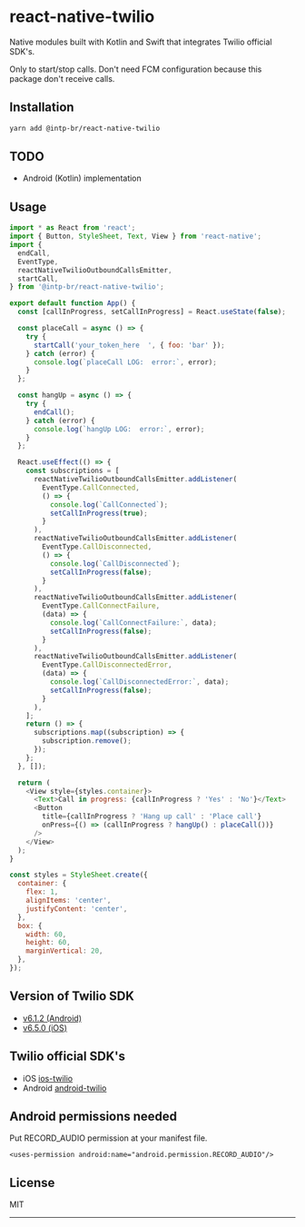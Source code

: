 # react-native-twilio

Native modules built with Kotlin and Swift that integrates Twilio official SDK's.

Only to start/stop calls. Don't need FCM configuration because this package don't receive calls.

## Installation

```sh
yarn add @intp-br/react-native-twilio
```

## TODO

- Android (Kotlin) implementation

## Usage

```js
import * as React from 'react';
import { Button, StyleSheet, Text, View } from 'react-native';
import {
  endCall,
  EventType,
  reactNativeTwilioOutboundCallsEmitter,
  startCall,
} from '@intp-br/react-native-twilio';

export default function App() {
  const [callInProgress, setCallInProgress] = React.useState(false);

  const placeCall = async () => {
    try {
      startCall('your_token_here  ', { foo: 'bar' });
    } catch (error) {
      console.log(`placeCall LOG:  error:`, error);
    }
  };

  const hangUp = async () => {
    try {
      endCall();
    } catch (error) {
      console.log(`hangUp LOG:  error:`, error);
    }
  };

  React.useEffect(() => {
    const subscriptions = [
      reactNativeTwilioOutboundCallsEmitter.addListener(
        EventType.CallConnected,
        () => {
          console.log(`CallConnected`);
          setCallInProgress(true);
        }
      ),
      reactNativeTwilioOutboundCallsEmitter.addListener(
        EventType.CallDisconnected,
        () => {
          console.log(`CallDisconnected`);
          setCallInProgress(false);
        }
      ),
      reactNativeTwilioOutboundCallsEmitter.addListener(
        EventType.CallConnectFailure,
        (data) => {
          console.log(`CallConnectFailure:`, data);
          setCallInProgress(false);
        }
      ),
      reactNativeTwilioOutboundCallsEmitter.addListener(
        EventType.CallDisconnectedError,
        (data) => {
          console.log(`CallDisconnectedError:`, data);
          setCallInProgress(false);
        }
      ),
    ];
    return () => {
      subscriptions.map((subscription) => {
        subscription.remove();
      });
    };
  }, []);

  return (
    <View style={styles.container}>
      <Text>Call in progress: {callInProgress ? 'Yes' : 'No'}</Text>
      <Button
        title={callInProgress ? 'Hang up call' : 'Place call'}
        onPress={() => (callInProgress ? hangUp() : placeCall())}
      />
    </View>
  );
}

const styles = StyleSheet.create({
  container: {
    flex: 1,
    alignItems: 'center',
    justifyContent: 'center',
  },
  box: {
    width: 60,
    height: 60,
    marginVertical: 20,
  },
});
```

## Version of Twilio SDK

- [v6.1.2 (Android)](https://www.twilio.com/docs/voice/sdks/android/3x-changelog#612)
- [v6.5.0 (iOS)](https://www.twilio.com/docs/voice/sdks/ios/changelog#650)

## Twilio official SDK's

- iOS [ios-twilio](https://www.twilio.com/pt-br/docs/voice/sdks/ios)
- Android [android-twilio](https://www.twilio.com/pt-br/docs/voice/sdks/android)


## Android permissions needed

Put RECORD_AUDIO permission at your manifest file.

```
<uses-permission android:name="android.permission.RECORD_AUDIO"/>
```
## License

MIT

---